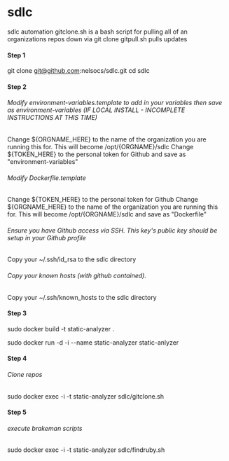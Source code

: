 # sdlc
sdlc automation
gitclone.sh is a bash script for pulling all of an organizations repos down via git clone
gitpull.sh pulls updates

#### Step 1

git clone git@github.com:nelsocs/sdlc.git
cd sdlc

#### Step 2

###### Modify environment-variables.template to add in your variables then save as environment-variables (IF LOCAL INSTALL - INCOMPLETE INSTRUCTIONS AT THIS TIME)
Change ${ORGNAME_HERE} to the name of the organization you are running this for.  This will become /opt/{ORGNAME}/sdlc
Change ${TOKEN_HERE} to the personal token for Github
and save as "environment-variables"

###### Modify Dockerfile.template
Change ${TOKEN_HERE} to the personal token for Github
Change ${ORGNAME_HERE} to the name of the organization you are running this for.  This will become /opt/{ORGNAME}/sdlc
and save as "Dockerfile"

###### Ensure you have Github access via SSH.  This key's public key should be setup in your Github profile
Copy your ~/.ssh/id_rsa to the sdlc directory
###### Copy your known hosts (with github contained).
Copy your ~/.ssh/known_hosts to the sdlc directory

#### Step 3
sudo docker build -t static-analyzer .

sudo docker run -d -i --name static-analyzer static-anlyzer

#### Step 4
###### Clone repos
sudo docker exec -i -t static-analyzer sdlc/gitclone.sh

#### Step 5
###### execute brakeman scripts
sudo docker exec -i -t static-analyzer sdlc/findruby.sh

